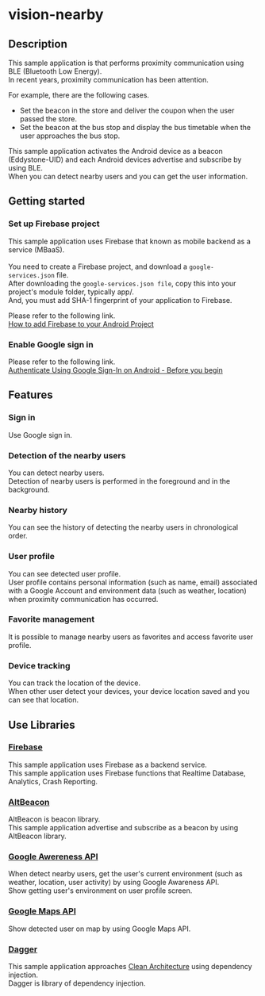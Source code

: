 # vision-nearby

## Description
This sample application is that performs proximity communication using BLE (Bluetooth Low Energy).
<br>
In recent years, proximity communication has been attention.

For example, there are the following cases.

- Set the beacon in the store and deliver the coupon when the user passed the store.
- Set the beacon at the bus stop and display the bus timetable when the user approaches the bus stop.

This sample application activates the Android device as a beacon (Eddystone-UID) and each Android devices advertise and subscribe by using BLE.
<br>
When you can detect nearby users and you can get the user information.

## Getting started

### Set up Firebase project
This sample application uses Firebase that known as mobile backend as a service (MBaaS).
<br>
<br>
You need to create a Firebase project, and download a ```google-services.json``` file.
<br>
After downloading the ```google-services.json file```, copy this into your project's module folder, typically app/.
<br>
And, you must add SHA-1 fingerprint of your application to Firebase.

Please refer to the following link.
<br>
[How to add Firebase to your Android Project](https://firebase.google.com/docs/android/setup#add_firebase_to_your_app)

### Enable Google sign in
Please refer to the following link.
<br>
[Authenticate Using Google Sign-In on Android - Before you begin](https://firebase.google.com/docs/auth/android/google-signin)

## Features

### Sign in
Use Google sign in.

### Detection of the nearby users
You can detect nearby users.
<br>
Detection of nearby users is performed in the foreground and in the background.

### Nearby history
You can see the history of detecting the nearby users in chronological order.

### User profile
You can see detected user profile.
<br>
User profile contains personal information (such as name, email) associated with a Google Account and environment data (such as weather, location) when proximity communication has occurred.

### Favorite management
It is possible to manage nearby users as favorites and access favorite user profile.

### Device tracking
You can track the location of the device.
<br>
When other user detect your devices, your device location saved and you can see that location.

## Use Libraries

### [Firebase](https://firebase.google.com/?hl=ja)
This sample application uses Firebase as a backend service.
<br>
This sample application uses Firebase functions that Realtime Database, Analytics, Crash Reporting.

### [AltBeacon](http://altbeacon.org/)
AltBeacon is beacon library.
<br>
This sample application advertise and subscribe as a beacon by using AltBeacon library.

### [Google Awereness API](https://developers.google.com/awareness/)
When detect nearby users, get the user's current environment (such as weather, location, user activity) by using Google Awareness API.
<br>
Show getting user's environment on user profile screen.

### [Google Maps API](https://developers.google.com/maps/?hl=ja)
Show detected user on map by using Google Maps API.

### [Dagger](https://google.github.io/dagger/)
This sample application approaches [Clean Architecture](https://8thlight.com/blog/uncle-bob/2012/08/13/the-clean-architecture.html) using dependency injection.
<br>
Dagger is library of dependency injection.
